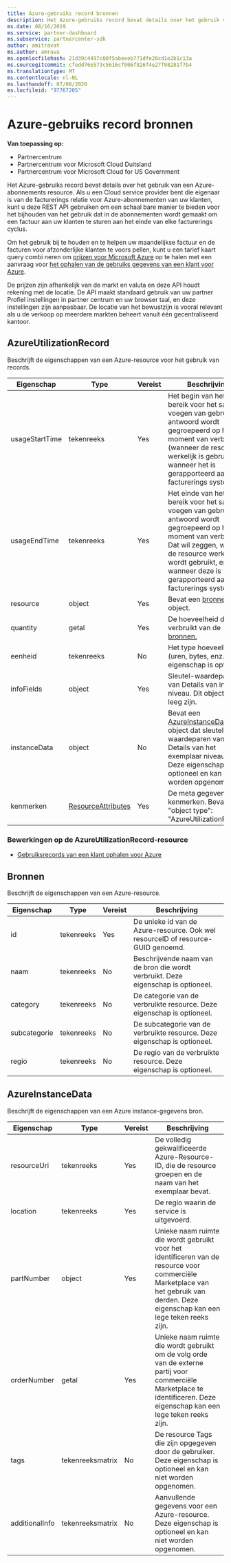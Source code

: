 ```yaml
---
title: Azure-gebruiks record bronnen
description: Het Azure-gebruiks record bevat details over het gebruik van een Azure-abonnements resource.
ms.date: 08/16/2019
ms.service: partner-dashboard
ms.subservice: partnercenter-sdk
author: amitravat
ms.author: amrava
ms.openlocfilehash: 21d39c4497c00f5abeeeb771dfe20cd1e2b1c13a
ms.sourcegitcommit: cfedd76e573c5616cf006f826f4e27f08281f7b4
ms.translationtype: MT
ms.contentlocale: nl-NL
ms.lasthandoff: 07/08/2020
ms.locfileid: "97767205"
---
```

# <a name="azure-utilization-record-resources"></a>Azure-gebruiks record bronnen

**Van toepassing op:**

- Partnercentrum
- Partnercentrum voor Microsoft Cloud Duitsland
- Partnercentrum voor Microsoft Cloud for US Government

Het Azure-gebruiks record bevat details over het gebruik van een Azure-abonnements resource. Als u een Cloud service provider bent die eigenaar is van de facturerings relatie voor Azure-abonnementen van uw klanten, kunt u deze REST API gebruiken om een schaal bare manier te bieden voor het bijhouden van het gebruik dat in de abonnementen wordt gemaakt om een factuur aan uw klanten te sturen aan het einde van elke facturerings cyclus.

Om het gebruik bij te houden en te helpen uw maandelijkse factuur en de facturen voor afzonderlijke klanten te voors pellen, kunt u een tarief kaart query combi neren om [prijzen voor Microsoft Azure](get-prices-for-microsoft-azure.md) op te halen met een aanvraag voor [het ophalen van de gebruiks gegevens van een klant voor Azure](get-a-customer-s-utilization-record-for-azure.md).

De prijzen zijn afhankelijk van de markt en valuta en deze API houdt rekening met de locatie. De API maakt standaard gebruik van uw partner Profiel instellingen in partner centrum en uw browser taal, en deze instellingen zijn aanpasbaar. De locatie van het bewustzijn is vooral relevant als u de verkoop op meerdere markten beheert vanuit één gecentraliseerd kantoor.

## <a name="azureutilizationrecord"></a>AzureUtilizationRecord

Beschrijft de eigenschappen van een Azure-resource voor het gebruik van records.

| Eigenschap       | Type                                      | Vereist | Beschrijving                                                                                                                                                                             |
|----------------|-------------------------------------------|----------|-----------------------------------------------------------------------------------------------------------------------------------------------------------------------------------------|
| usageStartTime | tekenreeks                                    | Yes      | Het begin van het tijds bereik voor het samen voegen van gebruik. Het antwoord wordt gegroepeerd op het moment van verbruik (wanneer de resource werkelijk is gebruikt en wanneer het is gerapporteerd aan het facturerings systeem). |
| usageEndTime   | tekenreeks                                    | Yes      | Het einde van het tijds bereik voor het samen voegen van gebruik. Het antwoord wordt gegroepeerd op het moment van verbruik. Dat wil zeggen, wanneer de resource werkelijk wordt gebruikt, en wanneer deze is gerapporteerd aan het facturerings systeem.   |
| resource       | object                                    | Yes      | Bevat een [bronnen](#azureresource) -object.                                                                                                                                     |
| quantity       | getal                                    | Yes      | De hoeveelheid die is verbruikt van de [bronnen.](#azureresource)                                                                                                                           |
| eenheid           | tekenreeks                                    | No       | Het type hoeveelheid (uren, bytes, enz.) Deze eigenschap is optioneel                                                                                                                     |
| infoFields     | object                                    | Yes      | Sleutel-waardeparen van Details van instantie niveau. Dit object kan leeg zijn.                                                                                                                    |
| instanceData   | object                                    | No       | Bevat een [AzureInstanceData](#azureinstancedata) -object dat sleutel-waardeparen van Details van het exemplaar niveau bevat. Deze eigenschap is optioneel en kan niet worden opgenomen.                  |
| kenmerken     | [ResourceAttributes](utility-resources.md#resourceattributes) | Yes      | De meta gegevens kenmerken. Bevat "object type": "AzureUtilizationRecord"                                                                                                                |

### <a name="operations-on-the-azureutilizationrecord-resource"></a>Bewerkingen op de AzureUtilizationRecord-resource

- [Gebruiksrecords van een klant ophalen voor Azure](get-a-customer-s-utilization-record-for-azure.md)

## <a name="azureresource"></a>Bronnen

Beschrijft de eigenschappen van een Azure-resource.

| Eigenschap    | Type   | Vereist | Beschrijving                                                                         |
|-------------|--------|----------|-------------------------------------------------------------------------------------|
| id          | tekenreeks | Yes      | De unieke id van de Azure-resource. Ook wel resourceID of resource-GUID genoemd. |
| naam        | tekenreeks | No       | Beschrijvende naam van de bron die wordt verbruikt. Deze eigenschap is optioneel.            |
| category    | tekenreeks | No       | De categorie van de verbruikte resource. Deze eigenschap is optioneel.                   |
| subcategorie | tekenreeks | No       | De subcategorie van de verbruikte resource. Deze eigenschap is optioneel.               |
| regio      | tekenreeks | No       | De regio van de verbruikte resource. Deze eigenschap is optioneel.                     |

## <a name="azureinstancedata"></a>AzureInstanceData

Beschrijft de eigenschappen van een Azure instance-gegevens bron.

| Eigenschap       | Type             | Vereist | Beschrijving                                                                                                        |
|----------------|------------------|----------|--------------------------------------------------------------------------------------------------------------------|
| resourceUri    | tekenreeks           | Yes      | De volledig gekwalificeerde Azure-Resource-ID, die de resource groepen en de naam van het exemplaar bevat.                   |
| location       | tekenreeks           | Yes      | De regio waarin de service is uitgevoerd.                                                                               |
| partNumber     | object           | Yes      | Unieke naam ruimte die wordt gebruikt voor het identificeren van de resource voor commerciële Marketplace van het gebruik van derden. Deze eigenschap kan een lege teken reeks zijn. |
| orderNumber    | getal           | Yes      | Unieke naam ruimte die wordt gebruikt om de volg orde van de externe partij voor commerciële Marketplace te identificeren. Deze eigenschap kan een lege teken reeks zijn.          |
| tags           | tekenreeksmatrix | No       | De resource Tags die zijn opgegeven door de gebruiker. Deze eigenschap is optioneel en kan niet worden opgenomen.                            |
| additionalInfo | tekenreeksmatrix | No       | Aanvullende gegevens voor een Azure-resource. Deze eigenschap is optioneel en kan niet worden opgenomen.                          |